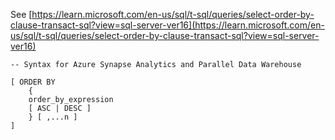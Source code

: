 See [https://learn.microsoft.com/en-us/sql/t-sql/queries/select-order-by-clause-transact-sql?view=sql-server-ver16](https://learn.microsoft.com/en-us/sql/t-sql/queries/select-order-by-clause-transact-sql?view=sql-server-ver16)
```
-- Syntax for Azure Synapse Analytics and Parallel Data Warehouse  
  
[ ORDER BY   
    {  
    order_by_expression   
    [ ASC | DESC ]   
    } [ ,...n ]   
]
```
